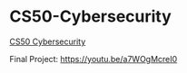 # CS50-Cybersecurity
[CS50 Cybersecurity](https://cs50.harvard.edu/cybersecurity)

Final Project: https://youtu.be/a7WOgMcreI0
